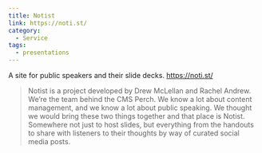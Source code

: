 ```yaml
---
title: Notist
link: https://noti.st/
category:
  - Service
tags:
  - presentations
---
```


A site for public speakers and their slide decks. https://noti.st/

> Notist is a project developed by Drew McLellan and Rachel Andrew. We’re the team behind the CMS Perch. We know a lot about content management, and we know a lot about public speaking. We thought we would bring these two things together and that place is Notist. Somewhere not just to host slides, but everything from the handouts to share with listeners to their thoughts by way of curated social media posts.
